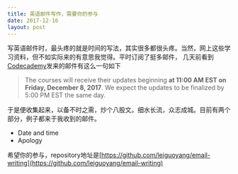 ```yaml
---
title: 英语邮件写作，需要你的参与
date: 2017-12-16
layout: post
---
```


写英语邮件时，最头疼的就是时间的写法，其实很多都很头疼。当然，网上这些学习资料，但不如实际来的有意思我觉得。平时订阅了挺多邮件， 几天前看到[Codecademy](https://www.codecademy.com)发来的邮件有这么一句如下

> The courses will receive their updates beginning **at 11:00 AM EST on Friday, December 8, 2017**. We expect the updates to be finalized by 5:00 PM EST the same day.

于是便收集起来，以备不时之需，炒个八股文。细水长流，众志成城。目前有两个部分，例子都来于我收到的邮件。

- Date and time
- Apology

希望你的参与，repository地址是[https://github.com/leiguoyang/email-writing](https://github.com/leiguoyang/email-writing)
